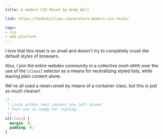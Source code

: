 ```yaml
---
title: A modern CSS Reset by Andy Bell

link: https://hankchizljaw.com/wrote/a-modern-css-reset/

tags:
- css
- web platform
---
```


I love that this reset is so small and doesn't try to completely crush the default styles of browsers.

Also, I join the entire webdev community in a collective _oooh ahhh_ over the use of the `[class]` selector as a means for neutralizing styled lists, while leaving plain content alone.

We've all used a reset+unset by means of a container class, but this is just so much cleaner!

```css
/*
 * Lists within text content are left alone!
 * Your nav is ready for styling.
 */
ul[class] {
  margin: 0;
  padding: 0;
}
```
